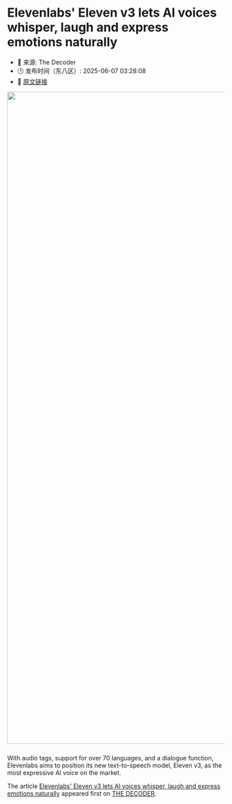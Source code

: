 # Elevenlabs' Eleven v3 lets AI voices whisper, laugh and express emotions naturally
- 📅 来源: The Decoder
- 🕒 发布时间（东八区）: 2025-06-07 03:28:08
- 🔗 [原文链接](https://the-decoder.com/elevenlabs-eleven-v3-lets-ai-voices-whisper-laugh-and-express-emotions-naturally/)

<p><img alt="" class="attachment-full size-full wp-post-image" height="807" src="https://the-decoder.com/wp-content/uploads/2025/06/elevenlabs_v3.png" style="height: auto; margin-bottom: 10px;" width="1508" /></p>
<p>        With audio tags, support for over 70 languages, and a dialogue function, Elevenlabs aims to position its new text-to-speech model, Eleven v3, as the most expressive AI voice on the market.</p>
<p>The article <a href="https://the-decoder.com/elevenlabs-eleven-v3-lets-ai-voices-whisper-laugh-and-express-emotions-naturally/">Elevenlabs&#039; Eleven v3 lets AI voices whisper, laugh and express emotions naturally</a> appeared first on <a href="https://the-decoder.com">THE DECODER</a>.</p>